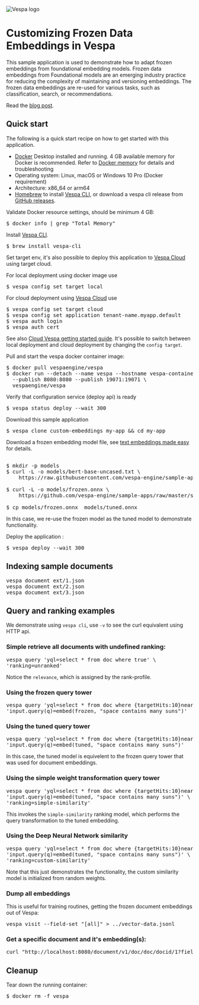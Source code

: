 <!-- Copyright Yahoo. Licensed under the terms of the Apache 2.0 license. See LICENSE in the project root.-->

![Vespa logo](https://vespa.ai/assets/vespa-logo-color.png)

# Customizing Frozen Data Embeddings in Vespa

This sample application is used to demonstrate how to adapt frozen embeddings from foundational 
embedding models. 
Frozen data embeddings from Foundational models are an emerging industry practice for reducing the complexity of maintaining and versioning embeddings. The frozen data embeddings are re-used for various tasks, such as classification, search, or recommendations. 

Read the [blog post](https://blog.vespa.ai/).

## Quick start

The following is a quick start recipe on how to get started with this application. 

* [Docker](https://www.docker.com/) Desktop installed and running. 4 GB available memory for Docker is recommended.
  Refer to [Docker memory](https://docs.vespa.ai/en/operations/docker-containers.html#memory)
  for details and troubleshooting
* Operating system: Linux, macOS or Windows 10 Pro (Docker requirement)
* Architecture: x86_64 or arm64
* [Homebrew](https://brew.sh/) to install [Vespa CLI](https://docs.vespa.ai/en/vespa-cli.html), or download 
  a vespa cli release from [GitHub releases](https://github.com/vespa-engine/vespa/releases).

Validate Docker resource settings, should be minimum 4 GB:

<pre>
$ docker info | grep "Total Memory"
</pre>

Install [Vespa CLI](https://docs.vespa.ai/en/vespa-cli.html). 

<pre >
$ brew install vespa-cli
</pre>

Set target env, it's also possible to deploy this application to [Vespa Cloud](https://cloud.vespa.ai/)
using target cloud. 

For local deployment using docker image use 

<pre data-test="exec">
$ vespa config set target local
</pre>

For cloud deployment using [Vespa Cloud](https://cloud.vespa.ai/) use

<pre>
$ vespa config set target cloud
$ vespa config set application tenant-name.myapp.default
$ vespa auth login 
$ vespa auth cert
</pre>

See also [Cloud Vespa getting started guide](https://cloud.vespa.ai/en/getting-started). 
It's possible to switch between local deployment and cloud deployment by changing the `config target`. 

Pull and start the vespa docker container image:

<pre data-test="exec">
$ docker pull vespaengine/vespa
$ docker run --detach --name vespa --hostname vespa-container \
  --publish 8080:8080 --publish 19071:19071 \
  vespaengine/vespa
</pre>

Verify that configuration service (deploy api) is ready

<pre data-test="exec">
$ vespa status deploy --wait 300
</pre>

Download this sample application 

<pre data-test="exec">
$ vespa clone custom-embeddings my-app && cd my-app
</pre>

Download a frozen embedding model file, see 
[text embeddings made easy](https://blog.vespa.ai/text-embedding-made-simple/) for details.

<pre data-test="exec"> 
$ mkdir -p models
$ curl -L -o models/bert-base-uncased.txt \
    https://raw.githubusercontent.com/vespa-engine/sample-apps/master/simple-semantic-search/model/bert-base-uncased.txt

$ curl -L -o models/frozen.onnx \
    https://github.com/vespa-engine/sample-apps/raw/master/simple-semantic-search/model/minilm-l6-v2.onnx

$ cp models/frozen.onnx  models/tuned.onnx 
</pre>

In this case, we re-use the frozen model as the tuned model to demonstrate functionality.

Deploy the application : 

<pre data-test="exec" data-test-assert-contains="Success">
$ vespa deploy --wait 300
</pre>

## Indexing sample documents 

<pre data-test="exec">
vespa document ext/1.json
vespa document ext/2.json
vespa document ext/3.json
</pre>

## Query and ranking examples

We demonstrate using `vespa cli`, use `-v` to see the curl equivalent using HTTP api.  

### Simple retrieve all documents with undefined ranking:

<pre data-test="exec" data-test-assert-contains='"totalCount": 3'>
vespa query 'yql=select * from doc where true' \
'ranking=unranked'
</pre>
Notice the `relevance`, which is assigned by the rank-profile. 

### Using the frozen query tower 
<pre data-test="exec" data-test-assert-contains='"totalCount": 3'>
vespa query 'yql=select * from doc where {targetHits:10}nearestNeighbor(embedding, q)' \
'input.query(q)=embed(frozen, "space contains many suns")'
</pre>

### Using the tuned query tower 
<pre data-test="exec" data-test-assert-contains='"totalCount": 3'>
vespa query 'yql=select * from doc where {targetHits:10}nearestNeighbor(embedding, q)' \
'input.query(q)=embed(tuned, "space contains many suns")'
</pre>
In this case, the tuned model is equivelent to the frozen query tower that was used for document embeddings.

### Using the simple weight transformation query tower 
<pre data-test="exec" data-test-assert-contains='"totalCount": 3'>
vespa query 'yql=select * from doc where {targetHits:10}nearestNeighbor(embedding, q)' \
'input.query(q)=embed(tuned, "space contains many suns")' \
'ranking=simple-similarity'
</pre>
This invokes the `simple-similarity` ranking model, which performs the query transformation
to the tuned embedding. 

### Using the Deep Neural Network similarity 

<pre data-test="exec" data-test-assert-contains='"totalCount": 3'>
vespa query 'yql=select * from doc where {targetHits:10}nearestNeighbor(embedding, q)' \
'input.query(q)=embed(tuned, "space contains many suns")' \
'ranking=custom-similarity'
</pre>

Note that this just demonstrates the functionality, the custom similarity model is
initialized from random weights. 

### Dump all embeddings
This is useful for training routines, getting the frozen document embeddings out of Vespa:
<pre>
vespa visit --field-set "[all]" > ../vector-data.jsonl 
</pre>

### Get a specific document and it's embedding(s):
<pre>
curl "http://localhost:8080/document/v1/doc/doc/docid/1?fieldSet=\[all\]"
</pre>

## Cleanup
Tear down the running container:
<pre data-test="after">
$ docker rm -f vespa
</pre>
